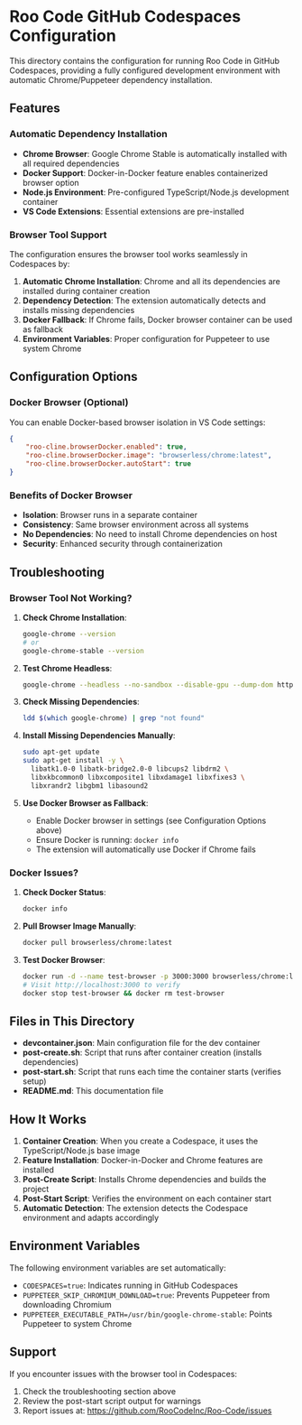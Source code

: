 # Roo Code GitHub Codespaces Configuration

This directory contains the configuration for running Roo Code in GitHub Codespaces, providing a fully configured development environment with automatic Chrome/Puppeteer dependency installation.

## Features

### Automatic Dependency Installation

- **Chrome Browser**: Google Chrome Stable is automatically installed with all required dependencies
- **Docker Support**: Docker-in-Docker feature enables containerized browser option
- **Node.js Environment**: Pre-configured TypeScript/Node.js development container
- **VS Code Extensions**: Essential extensions are pre-installed

### Browser Tool Support

The configuration ensures the browser tool works seamlessly in Codespaces by:

1. **Automatic Chrome Installation**: Chrome and all its dependencies are installed during container creation
2. **Dependency Detection**: The extension automatically detects and installs missing dependencies
3. **Docker Fallback**: If Chrome fails, Docker browser container can be used as fallback
4. **Environment Variables**: Proper configuration for Puppeteer to use system Chrome

## Configuration Options

### Docker Browser (Optional)

You can enable Docker-based browser isolation in VS Code settings:

```json
{
	"roo-cline.browserDocker.enabled": true,
	"roo-cline.browserDocker.image": "browserless/chrome:latest",
	"roo-cline.browserDocker.autoStart": true
}
```

### Benefits of Docker Browser

- **Isolation**: Browser runs in a separate container
- **Consistency**: Same browser environment across all systems
- **No Dependencies**: No need to install Chrome dependencies on host
- **Security**: Enhanced security through containerization

## Troubleshooting

### Browser Tool Not Working?

1. **Check Chrome Installation**:

    ```bash
    google-chrome --version
    # or
    google-chrome-stable --version
    ```

2. **Test Chrome Headless**:

    ```bash
    google-chrome --headless --no-sandbox --disable-gpu --dump-dom https://example.com
    ```

3. **Check Missing Dependencies**:

    ```bash
    ldd $(which google-chrome) | grep "not found"
    ```

4. **Install Missing Dependencies Manually**:

    ```bash
    sudo apt-get update
    sudo apt-get install -y \
      libatk1.0-0 libatk-bridge2.0-0 libcups2 libdrm2 \
      libxkbcommon0 libxcomposite1 libxdamage1 libxfixes3 \
      libxrandr2 libgbm1 libasound2
    ```

5. **Use Docker Browser as Fallback**:
    - Enable Docker browser in settings (see Configuration Options above)
    - Ensure Docker is running: `docker info`
    - The extension will automatically use Docker if Chrome fails

### Docker Issues?

1. **Check Docker Status**:

    ```bash
    docker info
    ```

2. **Pull Browser Image Manually**:

    ```bash
    docker pull browserless/chrome:latest
    ```

3. **Test Docker Browser**:
    ```bash
    docker run -d --name test-browser -p 3000:3000 browserless/chrome:latest
    # Visit http://localhost:3000 to verify
    docker stop test-browser && docker rm test-browser
    ```

## Files in This Directory

- **devcontainer.json**: Main configuration file for the dev container
- **post-create.sh**: Script that runs after container creation (installs dependencies)
- **post-start.sh**: Script that runs each time the container starts (verifies setup)
- **README.md**: This documentation file

## How It Works

1. **Container Creation**: When you create a Codespace, it uses the TypeScript/Node.js base image
2. **Feature Installation**: Docker-in-Docker and Chrome features are installed
3. **Post-Create Script**: Installs Chrome dependencies and builds the project
4. **Post-Start Script**: Verifies the environment on each container start
5. **Automatic Detection**: The extension detects the Codespace environment and adapts accordingly

## Environment Variables

The following environment variables are set automatically:

- `CODESPACES=true`: Indicates running in GitHub Codespaces
- `PUPPETEER_SKIP_CHROMIUM_DOWNLOAD=true`: Prevents Puppeteer from downloading Chromium
- `PUPPETEER_EXECUTABLE_PATH=/usr/bin/google-chrome-stable`: Points Puppeteer to system Chrome

## Support

If you encounter issues with the browser tool in Codespaces:

1. Check the troubleshooting section above
2. Review the post-start script output for warnings
3. Report issues at: https://github.com/RooCodeInc/Roo-Code/issues
